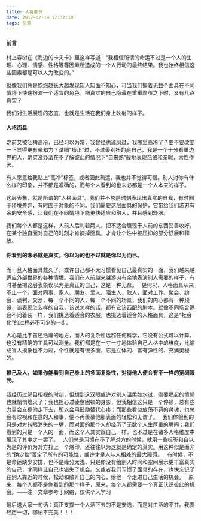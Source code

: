 ```yaml
---
title: 人格面具
date: 2017-02-19 17:32:10
tags: 生活
---
```

#### 前言
村上春树在《海边的卡夫卡》里这样写道：“我相信所谓的命运不过是一个人的生理、心理、情感、性格等等因素所造成的一个人行动的最终结果。我也始终相信这些因素都是可以人为改变的。”

就像我们总是抱怨越长大越发现知人知面不知心，可当我们握着无数个面具在不同情境下快速扮演一个适宜的角色，把真实的自己隐藏在重重厚茧之下时，又有几点真实？

我们对生活展现的态度，也就是生活在我们身上映射的样子。

#### 人格面具
之前又被吐槽高冷，已经习以为常，我曾经也琢磨过，我哪里高冷了？要不要改变一下显得更有亲和力？试图“矫正”过，不过最别扭的是自己，我是一个十分看重边界的人，确实没办法在不了解彼此的情况下“自来熟”般地表现热络和亲昵，索性作罢。
 
有人愿意给我贴上“高冷”标签，或者因此疏远，我也并不觉得可惜。别人对你有什么样的印象，并不都是准确的，而每个人看到的也未必都是一个人本来的样子。
 
这层表象，就是所谓的“人格面具”。我们并不总是时刻表现出真实的自我，有时囿于环境差异，有时囿于对象的不同。我们需要这层面具的保护，它带给我们游刃有余的安全感，让我们在不同情境下能更快适应和融入，并且感到舒服。

我们每个人都是这样，人前人后判若两人，把不适合展现于人前的东西妥善收好，在某个独自面对自己的时刻才肯摘掉面具，才肯让个性中被压抑的部分舒展和释放。

#### 你看到的未必就是真实，你以为的也不过就是你以为而已。

而一旦人格面具戴久了，或许自己都不太习惯看见自己最真实的一面，我们越来越适应外部世界的各种情境。我们在人前越来越游刃有余地表演别人需要的样子，有时甚至把这层表象误以为是真正的自己，这是一种无奈。
 
更何况，人格面具从来不止一个。面对同事、家人、朋友、爱人、陌生人、敌人，面对工作、聚会、约会、谈判、交涉，每一个不同的人，每一个不同的场景，我们的内心都有一种预设，该表现怎么样的自我，该说怎样的话，都有它该匹配的剧本。就像不同场合适合不同着装一样，我们挑选着适合的衣服，也挑选着适合的人格面具，这是“社会化”的过程必不可少的一步。

人心是比宇宙还浩瀚的地方，而人的复杂性远超任何科学，它没有公式可以计算，也没有精确的工具可以测量。我们都是在一寸一寸地体验自己人格中的维度，比喻成盲人摸象也不为过，个性就是有很多面，它是立体的、富有弹性的、充满奥秘的。

#### 推己及人，如果你能看到自己身上的多面复杂性，对待他人便会有不一样的宽阔眼光。

我经历过怒目相视的时刻，但想到这双眼或许对别人温柔如水过，刚要燃起的愤怒也就悄悄熄灭了；我也担心过疲惫困顿的身影，但我相信这只是一个停顿，总有些力量会支撑他走下去，所以会用鼓励替代心疼；而那些看似放荡不羁的灵魂，也总会有珍视和在意的人和事，便不再羡慕他那表面的轻松和无谓了。
 
我们体验到的只是对方转眼消失的一瞬，而对面的那个人却经历了无数个人生厚重的瞬间；我们看到的只是一个人的一面，而这个人其实跟自己一样，也不过是在诸多人格维度中展现了其中之一罢了。
 
人们总是习惯在不了解对方的时候，就用一些标签和自以为是的评价为对方打上一个烙印，还往往以为这就是确定的真实。用这种似是而非的“确定性”否定了所有的可能性，或许才是人与人相处的最大障碍。
 
有时候，不是命运缺少安排，也不是缘分太浅，只是你没有给别人时间和空间展示更丰富真实的自己，才同样让自己也错失了机会。又或者我们习惯了面具的存在，也快忘记了在别人靠近的时候，松动和敞开自己的内心，给他一个走进自己生活的机会。
 
原来，每个人都不是你看到的那个样子，原来，每个人都需要一个真正认识彼此的机会。——注：文章参考于网络，仅供个人学习

最后送大家一句话：真正支撑一个人活下去的不是安逸，而是对生活的不甘。我要经历一切，哪怕不完美！！！

